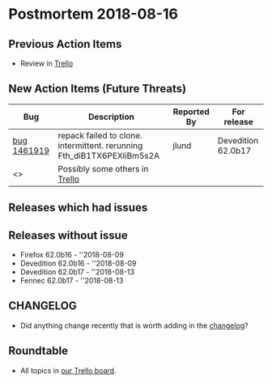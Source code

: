 # Postmortem 2018-08-16

## Previous Action Items

* Review in [Trello](https://trello.com/b/aLnCtUjm/releaseduty)

## New Action Items (Future Threats)

| Bug                                                           | Description                | Reported By         | For release |
| ------------------------------------------------------------- | -------------------------- | ------------------- | ----------- |
| [bug 1461919](https://bugzil.la/1461919)  | repack failed to clone. intermittent. rerunning Fth_diB1TX6PEXliBm5s2A | jlund  | Devedition 62.0b17 |
| <> | Possibly some others in [Trello](https://trello.com/b/aLnCtUjm/releaseduty) | | | | |

## Releases which had issues


## Releases without issue

* Firefox 62.0b16 - ''2018-08-09
* Devedition 62.0b16 - ''2018-08-09
* Devedition 62.0b17 - ''2018-08-13
* Fennec 62.0b17 - ''2018-08-13

## CHANGELOG
- Did anything change recently that is worth adding in the [changelog](https://github.com/mozilla-releng/releasewarrior-2.0/blob/master/docs/CHANGELOG.md)?

## Roundtable
- All topics in [our Trello board](https://trello.com/b/aLnCtUjm/releaseduty).
